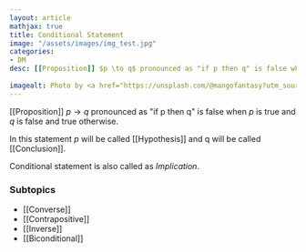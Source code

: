 ```yaml
---
layout: article
mathjax: true
title: Conditional Statement
image: "/assets/images/img_test.jpg"
categories:
- DM
desc: [[Proposition]] $p \to q$ pronounced as "if p then q" is false when *p* is true and *q* is false and true otherwise.
 
imagealt: Photo by <a href="https://unsplash.com/@mangofantasy?utm_source=unsplash&utm_medium=referral&utm_content=creditCopyText">Tim Johnson</a> on <a href="https://unsplash.com/s/photos/logic?utm_source=unsplash&utm_medium=referral&utm_content=creditCopyText">Unsplash</a>
---
```

[[Proposition]] $p \to q$ pronounced as "if p then q" is false when *p* is true and *q* is false and true otherwise.

In this statement *p* will be called [[Hypothesis]] and q will be called [[Conclusion]].

Conditional statement is also called as *Implication*.

### Subtopics
- [[Converse]]
- [[Contrapositive]]
- [[Inverse]]
- [[Biconditional]]